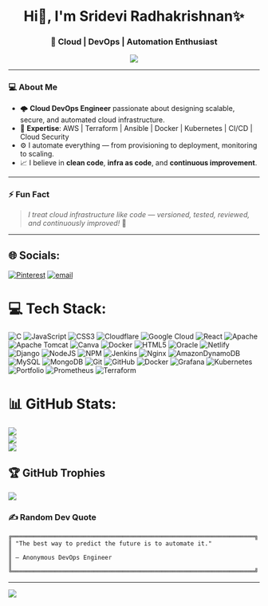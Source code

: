 <h1 align="center">Hi👋, I'm Sridevi Radhakrishnan✨</h1>
<h3 align="center">🚀 Cloud | DevOps | Automation Enthusiast</h3>

<p align="center">
  <img src="https://readme-typing-svg.herokuapp.com/?color=00ADB5&center=true&vCenter=true&lines=Cloud+DevOps+Engineer;AWS+%7C+Terraform+%7C+K8s+%7C+Docker;Automation+%7C+CI%2FCD+%7C+IaC+Champion;Always+learning+new+cloud+tricks!;Let%27s+collaborate+%F0%9F%9A%80" />
</p>

---

### 💻 About Me
- 🌩️ **Cloud DevOps Engineer** passionate about designing scalable, secure, and automated cloud infrastructure.
- 🔑 **Expertise**: AWS | Terraform | Ansible | Docker | Kubernetes | CI/CD | Cloud Security
- ⚙️ I automate everything — from provisioning to deployment, monitoring to scaling.
- 📈 I believe in **clean code**, **infra as code**, and **continuous improvement**.

---
### ⚡ Fun Fact
> *I treat cloud infrastructure like code — versioned, tested, reviewed, and continuously improved!* 🌈

---

## 🌐 Socials:
[![Pinterest](https://img.shields.io/badge/Pinterest-%23E60023.svg?logo=Pinterest&logoColor=white)](https://pinterest.com/sriradhantech) [![email](https://img.shields.io/badge/Email-D14836?logo=gmail&logoColor=white)](mailto:sridevir.tech@gmail.com) 

# 💻 Tech Stack:
![C](https://img.shields.io/badge/c-%2300599C.svg?style=for-the-badge&logo=c&logoColor=white) ![JavaScript](https://img.shields.io/badge/javascript-%23323330.svg?style=for-the-badge&logo=javascript&logoColor=%23F7DF1E) ![CSS3](https://img.shields.io/badge/css3-%231572B6.svg?style=for-the-badge&logo=css3&logoColor=white) ![Cloudflare](https://img.shields.io/badge/Cloudflare-F38020?style=for-the-badge&logo=Cloudflare&logoColor=white) ![Google Cloud](https://img.shields.io/badge/GoogleCloud-%234285F4.svg?style=for-the-badge&logo=google-cloud&logoColor=white) ![React](https://img.shields.io/badge/react-%2320232a.svg?style=for-the-badge&logo=react&logoColor=%2361DAFB) ![Apache](https://img.shields.io/badge/apache-%23D42029.svg?style=for-the-badge&logo=apache&logoColor=white) ![Apache Tomcat](https://img.shields.io/badge/apache%20tomcat-%23F8DC75.svg?style=for-the-badge&logo=apache-tomcat&logoColor=black) ![Canva](https://img.shields.io/badge/Canva-%2300C4CC.svg?style=for-the-badge&logo=Canva&logoColor=white) ![Docker](https://img.shields.io/badge/docker-%230db7ed.svg?style=for-the-badge&logo=docker&logoColor=white) ![HTML5](https://img.shields.io/badge/html5-%23E34F26.svg?style=for-the-badge&logo=html5&logoColor=white) ![Oracle](https://img.shields.io/badge/Oracle-F80000?style=for-the-badge&logo=oracle&logoColor=white) ![Netlify](https://img.shields.io/badge/netlify-%23000000.svg?style=for-the-badge&logo=netlify&logoColor=#00C7B7) ![Django](https://img.shields.io/badge/django-%23092E20.svg?style=for-the-badge&logo=django&logoColor=white) ![NodeJS](https://img.shields.io/badge/node.js-6DA55F?style=for-the-badge&logo=node.js&logoColor=white) ![NPM](https://img.shields.io/badge/NPM-%23CB3837.svg?style=for-the-badge&logo=npm&logoColor=white) ![Jenkins](https://img.shields.io/badge/jenkins-%232C5263.svg?style=for-the-badge&logo=jenkins&logoColor=white) ![Nginx](https://img.shields.io/badge/nginx-%23009639.svg?style=for-the-badge&logo=nginx&logoColor=white) ![AmazonDynamoDB](https://img.shields.io/badge/Amazon%20DynamoDB-4053D6?style=for-the-badge&logo=Amazon%20DynamoDB&logoColor=white) ![MySQL](https://img.shields.io/badge/mysql-4479A1.svg?style=for-the-badge&logo=mysql&logoColor=white) ![MongoDB](https://img.shields.io/badge/MongoDB-%234ea94b.svg?style=for-the-badge&logo=mongodb&logoColor=white) ![Git](https://img.shields.io/badge/git-%23F05033.svg?style=for-the-badge&logo=git&logoColor=white) ![GitHub](https://img.shields.io/badge/github-%23121011.svg?style=for-the-badge&logo=github&logoColor=white) ![Docker](https://img.shields.io/badge/docker-%230db7ed.svg?style=for-the-badge&logo=docker&logoColor=white) ![Grafana](https://img.shields.io/badge/grafana-%23F46800.svg?style=for-the-badge&logo=grafana&logoColor=white) ![Kubernetes](https://img.shields.io/badge/kubernetes-%23326ce5.svg?style=for-the-badge&logo=kubernetes&logoColor=white) ![Portfolio](https://img.shields.io/badge/Portfolio-%23000000.svg?style=for-the-badge&logo=firefox&logoColor=#FF7139) ![Prometheus](https://img.shields.io/badge/Prometheus-E6522C?style=for-the-badge&logo=Prometheus&logoColor=white) ![Terraform](https://img.shields.io/badge/terraform-%235835CC.svg?style=for-the-badge&logo=terraform&logoColor=white)
# 📊 GitHub Stats:
![](https://github-readme-stats.vercel.app/api?username=srideviradhakrishnan&theme=dark&hide_border=false&include_all_commits=false&count_private=false)<br/>
![](https://nirzak-streak-stats.vercel.app/?user=srideviradhakrishnan&theme=dark&hide_border=false)<br/>
![](https://github-readme-stats.vercel.app/api/top-langs/?username=srideviradhakrishnan&theme=dark&hide_border=false&include_all_commits=false&count_private=false&layout=compact)

## 🏆 GitHub Trophies
![](https://github-profile-trophy.vercel.app/?username=srideviradhakrishnan&theme=radical&no-frame=false&no-bg=true&margin-w=4)

### ✍️ Random Dev Quote
```
╔════════════════════════════════════════════════════════════════════╗
║ "The best way to predict the future is to automate it."             ║
║ — Anonymous DevOps Engineer                                         ║
╚════════════════════════════════════════════════════════════════════╝
```


---
[![](https://visitcount.itsvg.in/api?id=srideviradhakrishnan&icon=0&color=0)](https://visitcount.itsvg.in)



